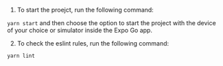 1. To start the proejct, run the following command:

```yarn start```
and then choose the option to start the project with the device of your choice or simulator inside the Expo Go app.

2. To check the eslint rules, run the following command:

```yarn lint```
